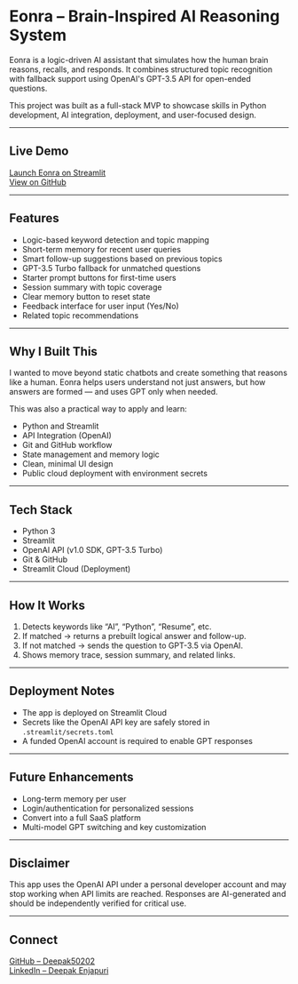 # Eonra – Brain-Inspired AI Reasoning System

Eonra is a logic-driven AI assistant that simulates how the human brain reasons, recalls, and responds. It combines structured topic recognition with fallback support using OpenAI's GPT-3.5 API for open-ended questions.

This project was built as a full-stack MVP to showcase skills in Python development, AI integration, deployment, and user-focused design.

---

## Live Demo

[Launch Eonra on Streamlit](https://deepak50202-eonra-app-kcubv5.streamlit.app)  
[View on GitHub](https://github.com/Deepak50202/Eonra)

---

## Features

- Logic-based keyword detection and topic mapping  
- Short-term memory for recent user queries  
- Smart follow-up suggestions based on previous topics  
- GPT-3.5 Turbo fallback for unmatched questions  
- Starter prompt buttons for first-time users  
- Session summary with topic coverage  
- Clear memory button to reset state  
- Feedback interface for user input (Yes/No)  
- Related topic recommendations  

---

## Why I Built This

I wanted to move beyond static chatbots and create something that reasons like a human. Eonra helps users understand not just answers, but how answers are formed — and uses GPT only when needed.

This was also a practical way to apply and learn:

- Python and Streamlit  
- API Integration (OpenAI)  
- Git and GitHub workflow  
- State management and memory logic  
- Clean, minimal UI design  
- Public cloud deployment with environment secrets  

---

## Tech Stack

- Python 3  
- Streamlit  
- OpenAI API (v1.0 SDK, GPT-3.5 Turbo)  
- Git & GitHub  
- Streamlit Cloud (Deployment)  

---

## How It Works

1. Detects keywords like “AI”, “Python”, “Resume”, etc.  
2. If matched → returns a prebuilt logical answer and follow-up.  
3. If not matched → sends the question to GPT-3.5 via OpenAI.  
4. Shows memory trace, session summary, and related links.  

---

## Deployment Notes

- The app is deployed on Streamlit Cloud  
- Secrets like the OpenAI API key are safely stored in `.streamlit/secrets.toml`  
- A funded OpenAI account is required to enable GPT responses  

---

## Future Enhancements

- Long-term memory per user  
- Login/authentication for personalized sessions  
- Convert into a full SaaS platform  
- Multi-model GPT switching and key customization  

---

## Disclaimer

This app uses the OpenAI API under a personal developer account and may stop working when API limits are reached. Responses are AI-generated and should be independently verified for critical use.

---

## Connect

[GitHub – Deepak50202](https://github.com/Deepak50202/Eonra)  
[LinkedIn – Deepak Enjapuri](https://linkedin.com/in/deepakenjapuri)
